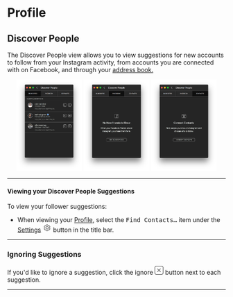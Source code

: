 # Profile

## Discover People

The Discover People view allows you to view suggestions for new accounts to follow from your Instagram activity, from accounts you are connected with on Facebook, and through your [address book.](//views/profile/invitecontacts.md)

<p style="text-align: center; margin-top: 1em;"><img src="/views/assets/profile-discoverpeople.png" width="30%" height="30%" /> <img src="/views/assets/profile-discoverpeople2.png" width="30%" height="30%" /> <img src="/views/assets/profile-discoverpeople3.png" width="30%" height="30%" /></p>

------

#### Viewing your Discover People Suggestions

To view your follower suggestions:

- When viewing your [Profile](/views/profile.md), select the <kbd>Find Contacts…</kbd> item under the [Settings](/views/profile/settings.md) <img src="/views/assets/settings.png" width="20" height="20" /> button in the title bar.

------

### Ignoring Suggestions

If you'd like to ignore a suggestion, click the ignore <img src="/views/assets/actions-dismiss.png" width="20" height="20" /> button next to each suggestion.

------

